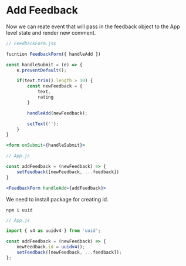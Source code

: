 # **Add Feedback**

Now we can reate event that will pass in the feedback object to the App level state and render new comment.

```jsx
// FeedbackForm.jsx

fucntion FeedbackForm({ handleAdd })

const handleSubmit = (e) => {
    e.preventDefault();

    if(text.trim().length > 10) {
        const newFeedback = {
            text,
            rating
        }

        handleAdd(newFeedback);

        setText('');
    }
}

<form onSubmit={handleSubmit}>
```

```jsx
// App.js

const addFeedback = (newFeedback) => {
    setFeedback([newFeedback, ...feedback])
}

<FeedbackForm handleAdd={addFeedback}>
```

We need to install package for creating id.

```npm
npm i uuid
```

```jsx
// App.js

import { v4 as uuidv4 } from 'uuid';

const addFeedback = (newFeedback) => {
	newFeedback.id = uuidv4();
	setFeedback([newFeedback, ...feedback]);
};
```

